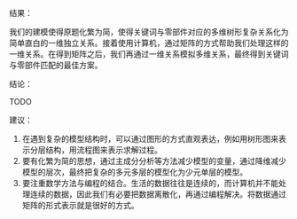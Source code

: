 结果：

我们的建模使得原题化繁为简，使得关键词与零部件对应的多维树形复杂关系化为简单直白的一维独立关系。接着使用计算机，通过矩阵的方式帮助我们处理这样的一维关系。在得到矩阵之后，我们再通过一维关系模拟多维关系，最终得到关键词与零部件匹配的最佳方案。

结论：

TODO

建议：

1. 在遇到复杂的模型结构时，可以通过图形的方式直观表达，例如用树形图来表示分层结构，用流程图来表示求解过程。
2. 要有化繁为简的思想，通过主成分分析等方法减少模型的变量，通过降维减少模型的层次，最终把复杂的多元多层的模型化为少元单层的模型。
3. 要注重数学方法与编程的结合。生活的数据往往是连续的，而计算机并不能处理连续的数据，因此我们有必要把数据离散化，再通过编程解决。将数据通过矩阵的形式表示就是很好的方式。